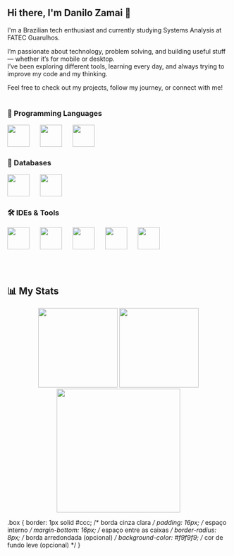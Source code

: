 ## Hi there, I'm Danilo Zamai 👋


I'm a Brazilian tech enthusiast and currently studying Systems Analysis at FATEC Guarulhos.

I’m passionate about technology, problem solving, and building useful stuff — whether it’s for mobile or desktop.  
I’ve been exploring different tools, learning every day, and always trying to improve my code and my thinking.

Feel free to check out my projects, follow my journey, or connect with me!
<br><br>

<div class="box">
<h3>🧠 Programming Languages</h3>
<p align="left">
  <img src="https://cdn.jsdelivr.net/gh/devicons/devicon/icons/java/java-original.svg" width="50" height="50" style="margin-right: 20px;"/>
  <img src="https://cdn.jsdelivr.net/gh/devicons/devicon/icons/csharp/csharp-original.svg" width="50" height="50" style="margin-right: 20px;"/>
  <img src="https://cdn.jsdelivr.net/gh/devicons/devicon/icons/c/c-original.svg" width="50" height="50" style="margin-right: 10px;"/>
</p>

<h3>💾 Databases</h3>
<p align="left">
  <img src="https://cdn.jsdelivr.net/gh/devicons/devicon/icons/mysql/mysql-original.svg" width="50" height="50" style="margin-right: 20px;"/>
  <img src="https://cdn.jsdelivr.net/gh/devicons/devicon/icons/firebase/firebase-plain.svg" width="50" height="50" style="margin-right: 20px;"/>
</p>

<h3>🛠️ IDEs & Tools</h3>
<p align="left">
  <img src="https://cdn.jsdelivr.net/gh/devicons/devicon/icons/androidstudio/androidstudio-original.svg" width="50" height="50" style="margin-right: 20px;"/>
  <img src="https://cdn.jsdelivr.net/gh/devicons/devicon/icons/eclipse/eclipse-original.svg" width="50" height="50" style="margin-right: 20px;"/>
  <img src="https://cdn.jsdelivr.net/gh/devicons/devicon/icons/vscode/vscode-original.svg" width="50" height="50" style="margin-right: 20px;"/>
  <img src="https://cdn.jsdelivr.net/gh/devicons/devicon/icons/intellij/intellij-original.svg" width="50" height="50" style="margin-right: 20px;"/>
  <img src="https://cdn.jsdelivr.net/gh/devicons/devicon/icons/visualstudio/visualstudio-plain.svg" width="50" height="50" style="margin-right: 20px;"/>
</p>
</div>
<br><br>


## 📊 My Stats

<div align="center">

<!-- GitHub Readme Stats -->
<img height="180em" src="https://github-readme-stats.vercel.app/api?username=Amazolin&show_icons=true&theme=radical&count_private=true"/>

<!-- Most Used Languages -->
<img height="180em" src="https://github-readme-stats.vercel.app/api/top-langs/?username=Amazolin&layout=compact&theme=radical"/>

<!-- GitHub Streak Stats -->
<img height="280em" src="https://github-readme-streak-stats.herokuapp.com/?user=Amazolin&theme=radical"/>

</div>

.box {
  border: 1px solid #ccc;  /* borda cinza clara */
  padding: 16px;           /* espaço interno */
  margin-bottom: 16px;     /* espaço entre as caixas */
  border-radius: 8px;      /* borda arredondada (opcional) */
  background-color: #f9f9f9; /* cor de fundo leve (opcional) */
}

